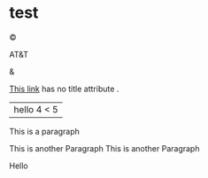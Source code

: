 # test

&copy;

AT&T

&amp;

[This link](http://images.google.com/images?num=30&q=larry+bird) has no title attribute .


<table>
	<tr>
		<td>hello 4 < 5</td>
	</tr>
<table>  
  
This is a paragraph  
  
    
This is another Paragraph  This is another Paragraph
  
    
Hello

